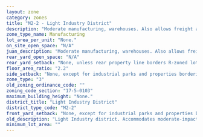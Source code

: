 ```yaml
---
layout: zone
category: zones
title: "M2-2 - Light Industry District"
description: "Moderate manufacturing, warehouses. Also allows freight and recycling facilities."
zone_type_name: Manufacturing
lot_area_per_unit: "None."
on_site_open_space: "N/A"
juan_description: "Moderate manufacturing, warehouses. Also allows freight and recycling facilities."
rear_yard_open_space: "N/A"
rear_yard_setback: "None, unless rear property line borders R-zoned lot&#39;s side or rear property line. Then the minimum setback is 30 ft."
floor_area_ratio: "2.2"
side_setback: "None, except for industrial parks and properties bordering R-zoned lots (see 17-5-0405-A for details)."
zone_type: "3"
old_zoning_ordinance_code: ""
zoning_code_section: "17-5-0103"
maximum_building_height: "None."
district_title: "Light Industry District"
district_type_code: "M2-2"
front_yard_setback: "None, except for industrial parks and properties bordering R-zoned lots (see 17-5-0405-A for details)."
old_description: "Light Industry district. Accommodates moderate-impact manufacturing, wholesaling, warehousing and distribution uses, including storage and work-related activities that occur outside of enclosed buildings. The M2 district is generally intended to accommodate more land-intensive industrial activities than the M1 district."
minimum_lot_area: ""
---
```

